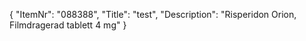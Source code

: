{
  "ItemNr": "088388",
  "Title": "test",
  "Description": "Risperidon Orion, Filmdragerad tablett 4 mg"
}